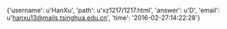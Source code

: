 {'username': u'HanXu', 'path': u'xz1217/1217.html', 'answer': u'D', 'email': u'hanxu13@mails.tsinghua.edu.cn', 'time': '2016-02-27:14:22:28'}